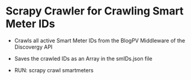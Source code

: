 # Scrapy Crawler for Crawling Smart Meter IDs

- Crawls all active Smart Meter IDs from the BlogPV Middleware of the Discovergy API

- Saves the crawled IDs as an Array in the smIDs.json file

- RUN: scrapy crawl smartmeters